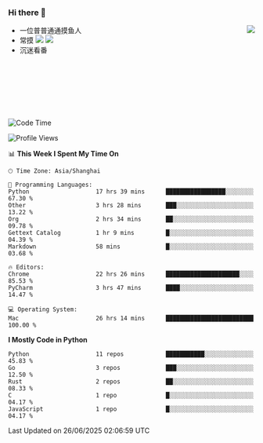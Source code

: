 ### Hi there 👋


<a href="https://github.com/yanlc39">
  <img align="right" src="https://github-readme-stats.vercel.app/api?username=yanlc39&show_icons=true&hide_border=true&icon_color=586069&title_color=a0a9af">
</a>

- 一位普普通通摸鱼人
- 常摸 ![](https://img.shields.io/badge/-Python-3e74a2?style=flat-square&logo=Python&logoColor=fff) ![](https://img.shields.io/badge/-C%2B%2B-brightgreen?style=flat-square)
- 沉迷看番



<br><br><br><br><br><br>


<!--START_SECTION:waka-->
![Code Time](http://img.shields.io/badge/Code%20Time-1%2C350%20hrs%2044%20mins-blue)

![Profile Views](http://img.shields.io/badge/Profile%20Views-0-blue)

📊 **This Week I Spent My Time On** 

```text
🕑︎ Time Zone: Asia/Shanghai

💬 Programming Languages: 
Python                   17 hrs 39 mins      █████████████████░░░░░░░░   67.30 % 
Other                    3 hrs 28 mins       ███░░░░░░░░░░░░░░░░░░░░░░   13.22 % 
Org                      2 hrs 34 mins       ██░░░░░░░░░░░░░░░░░░░░░░░   09.78 % 
Gettext Catalog          1 hr 9 mins         █░░░░░░░░░░░░░░░░░░░░░░░░   04.39 % 
Markdown                 58 mins             █░░░░░░░░░░░░░░░░░░░░░░░░   03.68 % 

🔥 Editors: 
Chrome                   22 hrs 26 mins      █████████████████████░░░░   85.53 % 
PyCharm                  3 hrs 47 mins       ████░░░░░░░░░░░░░░░░░░░░░   14.47 % 

💻 Operating System: 
Mac                      26 hrs 14 mins      █████████████████████████   100.00 % 
```

**I Mostly Code in Python** 

```text
Python                   11 repos            ███████████░░░░░░░░░░░░░░   45.83 % 
Go                       3 repos             ███░░░░░░░░░░░░░░░░░░░░░░   12.50 % 
Rust                     2 repos             ██░░░░░░░░░░░░░░░░░░░░░░░   08.33 % 
C                        1 repo              █░░░░░░░░░░░░░░░░░░░░░░░░   04.17 % 
JavaScript               1 repo              █░░░░░░░░░░░░░░░░░░░░░░░░   04.17 % 
```




 Last Updated on 26/06/2025 02:06:59 UTC
<!--END_SECTION:waka-->
